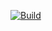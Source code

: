 [![Build](https://github.com/langsamu/GraphEngine/workflows/Test/badge.svg)](https://github.com/langsamu/GraphEngine/actions?query=workflow%3ATest)
